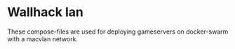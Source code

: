 # Wallhack lan

These compose-files are used for deploying gameservers on docker-swarm with a macvlan network.
